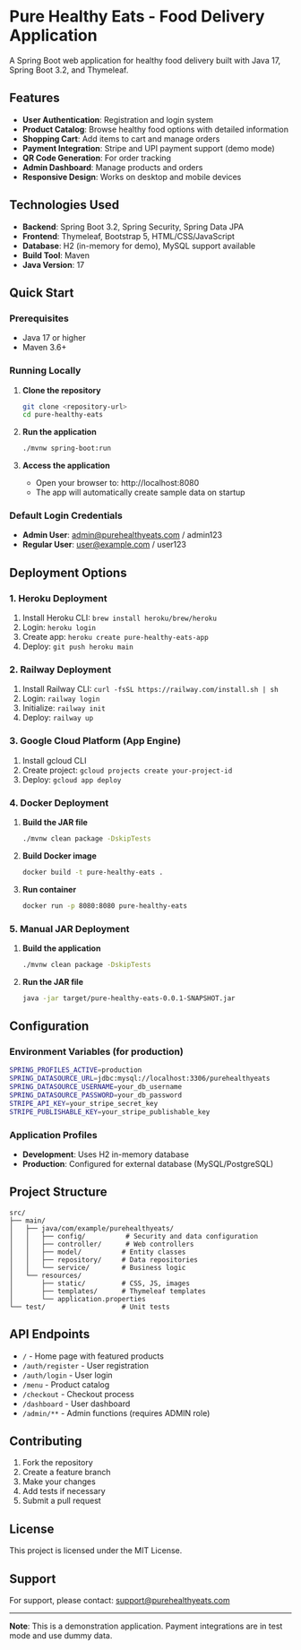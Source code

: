 # Pure Healthy Eats - Food Delivery Application

A Spring Boot web application for healthy food delivery built with Java 17, Spring Boot 3.2, and Thymeleaf.

## Features

- **User Authentication**: Registration and login system
- **Product Catalog**: Browse healthy food options with detailed information
- **Shopping Cart**: Add items to cart and manage orders
- **Payment Integration**: Stripe and UPI payment support (demo mode)
- **QR Code Generation**: For order tracking
- **Admin Dashboard**: Manage products and orders
- **Responsive Design**: Works on desktop and mobile devices

## Technologies Used

- **Backend**: Spring Boot 3.2, Spring Security, Spring Data JPA
- **Frontend**: Thymeleaf, Bootstrap 5, HTML/CSS/JavaScript
- **Database**: H2 (in-memory for demo), MySQL support available
- **Build Tool**: Maven
- **Java Version**: 17

## Quick Start

### Prerequisites
- Java 17 or higher
- Maven 3.6+

### Running Locally

1. **Clone the repository**
   ```bash
   git clone <repository-url>
   cd pure-healthy-eats
   ```

2. **Run the application**
   ```bash
   ./mvnw spring-boot:run
   ```

3. **Access the application**
   - Open your browser to: http://localhost:8080
   - The app will automatically create sample data on startup

### Default Login Credentials

- **Admin User**: admin@purehealthyeats.com / admin123
- **Regular User**: user@example.com / user123

## Deployment Options

### 1. Heroku Deployment

1. Install Heroku CLI: `brew install heroku/brew/heroku`
2. Login: `heroku login`
3. Create app: `heroku create pure-healthy-eats-app`
4. Deploy: `git push heroku main`

### 2. Railway Deployment

1. Install Railway CLI: `curl -fsSL https://railway.com/install.sh | sh`
2. Login: `railway login`
3. Initialize: `railway init`
4. Deploy: `railway up`

### 3. Google Cloud Platform (App Engine)

1. Install gcloud CLI
2. Create project: `gcloud projects create your-project-id`
3. Deploy: `gcloud app deploy`

### 4. Docker Deployment

1. **Build the JAR file**
   ```bash
   ./mvnw clean package -DskipTests
   ```

2. **Build Docker image**
   ```bash
   docker build -t pure-healthy-eats .
   ```

3. **Run container**
   ```bash
   docker run -p 8080:8080 pure-healthy-eats
   ```

### 5. Manual JAR Deployment

1. **Build the application**
   ```bash
   ./mvnw clean package -DskipTests
   ```

2. **Run the JAR file**
   ```bash
   java -jar target/pure-healthy-eats-0.0.1-SNAPSHOT.jar
   ```

## Configuration

### Environment Variables (for production)

```bash
SPRING_PROFILES_ACTIVE=production
SPRING_DATASOURCE_URL=jdbc:mysql://localhost:3306/purehealthyeats
SPRING_DATASOURCE_USERNAME=your_db_username
SPRING_DATASOURCE_PASSWORD=your_db_password
STRIPE_API_KEY=your_stripe_secret_key
STRIPE_PUBLISHABLE_KEY=your_stripe_publishable_key
```

### Application Profiles

- **Development**: Uses H2 in-memory database
- **Production**: Configured for external database (MySQL/PostgreSQL)

## Project Structure

```
src/
├── main/
│   ├── java/com/example/purehealthyeats/
│   │   ├── config/          # Security and data configuration
│   │   ├── controller/      # Web controllers
│   │   ├── model/          # Entity classes
│   │   ├── repository/     # Data repositories
│   │   └── service/        # Business logic
│   └── resources/
│       ├── static/         # CSS, JS, images
│       ├── templates/      # Thymeleaf templates
│       └── application.properties
└── test/                   # Unit tests
```

## API Endpoints

- `/` - Home page with featured products
- `/auth/register` - User registration
- `/auth/login` - User login
- `/menu` - Product catalog
- `/checkout` - Checkout process
- `/dashboard` - User dashboard
- `/admin/**` - Admin functions (requires ADMIN role)

## Contributing

1. Fork the repository
2. Create a feature branch
3. Make your changes
4. Add tests if necessary
5. Submit a pull request

## License

This project is licensed under the MIT License.

## Support

For support, please contact: support@purehealthyeats.com

---

**Note**: This is a demonstration application. Payment integrations are in test mode and use dummy data.

